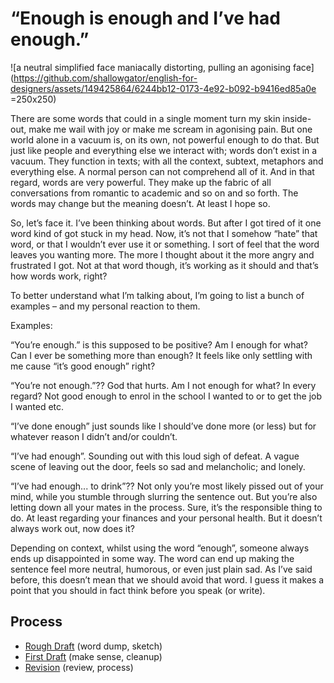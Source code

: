 # “Enough is enough and I’ve had enough.”

![a neutral simplified face maniacally distorting, pulling an agonising face](https://github.com/shallowgator/english-for-designers/assets/149425864/6244bb12-0173-4e92-b092-b9416ed85a0e =250x250)


  There are some words that could in a single moment turn my skin inside-out, make me wail with joy or make me scream in agonising pain. But one world alone in a vacuum is, on its own, not powerful enough to do that. But just like people and everything else we interact with; words don’t exist in a vacuum. They function in texts; with all the context, subtext, metaphors and everything else. A normal person can not comprehend all of it. And in that regard, words are very powerful. They make up the fabric of all conversations from romantic to academic and so on and so forth. The words may change but the meaning doesn’t. At least I hope so.

  So, let’s face it. I’ve been thinking about words. But after I got tired of it one word kind of got stuck in my head. Now, it’s not that I somehow “hate” that word, or that I wouldn’t ever use it or something. I sort of feel that the word leaves you wanting more. The more I thought about it the more angry and frustrated I got. Not at that word though, it’s working as it should and that’s how words work, right?

To better understand what I’m talking about, I’m going to list a bunch of examples – and my personal reaction to them.

  Examples: 

“You’re enough.” is this supposed to be positive? Am I enough for what? Can I ever be something more than enough? It feels like only settling with me cause “it’s good enough” right?

“You’re not enough.”?? God that hurts. Am I not enough for what? In every regard? Not good enough to enrol in the school I wanted to or to get the job I wanted etc.

“I’ve done enough” just sounds like I should’ve done more (or less) but for whatever reason I didn’t and/or couldn’t.

“I’ve had enough”. Sounding out with this loud sigh of defeat. A vague scene of leaving out the door, feels so sad and melancholic; and lonely.

“I’ve had enough... to drink”?? Not only you’re most likely pissed out of your mind, while you stumble through slurring the sentence out. But you’re also letting down all your mates in the process. Sure, it’s the responsible thing to do. At least regarding your finances and your personal health. But it doesn’t always work out, now does it?

  Depending on context, whilst using the word “enough”, someone always ends up disappointed in some way. The word can end up making the sentence feel more neutral, humorous, or even just plain sad. As I’ve said before, this doesn’t mean that we should avoid that word. I guess it makes a point that you should in fact think before you speak (or write).

## Process

- [Rough Draft](rough-draft.md) (word dump, sketch)
- [First Draft](first-draft.md) (make sense, cleanup)
- [Revision](revision.md) (review, process)
